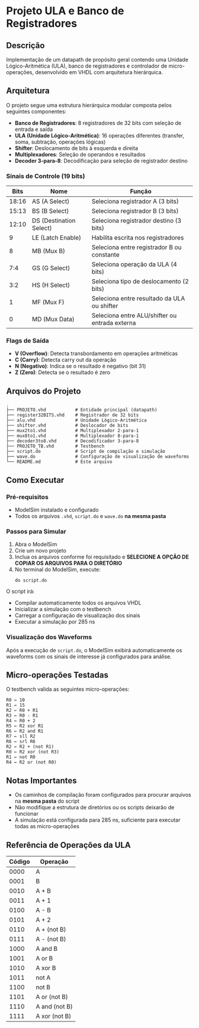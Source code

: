 # Projeto ULA e Banco de Registradores

## Descrição

Implementação de um datapath de propósito geral contendo uma Unidade Lógico-Aritmética (ULA), banco de registradores e controlador de micro-operações, desenvolvido em VHDL com arquitetura hierárquica.

## Arquitetura

O projeto segue uma estrutura hierárquica modular composta pelos seguintes componentes:

- **Banco de Registradores**: 8 registradores de 32 bits com seleção de entrada e saída
- **ULA (Unidade Lógico-Aritmética)**: 16 operações diferentes (transfer, soma, subtração, operações lógicas)
- **Shifter**: Deslocamento de bits à esquerda e direita
- **Multiplexadores**: Seleção de operandos e resultados
- **Decoder 3-para-8**: Decodificação para seleção de registrador destino

### Sinais de Controle (19 bits)

| Bits | Nome | Função |
|------|------|--------|
| 18:16 | AS (A Select) | Seleciona registrador A (3 bits) |
| 15:13 | BS (B Select) | Seleciona registrador B (3 bits) |
| 12:10 | DS (Destination Select) | Seleciona registrador destino (3 bits) |
| 9 | LE (Latch Enable) | Habilita escrita nos registradores |
| 8 | MB (Mux B) | Seleciona entre registrador B ou constante |
| 7:4 | GS (G Select) | Seleciona operação da ULA (4 bits) |
| 3:2 | HS (H Select) | Seleciona tipo de deslocamento (2 bits) |
| 1 | MF (Mux F) | Seleciona entre resultado da ULA ou shifter |
| 0 | MD (Mux Data) | Seleciona entre ALU/shifter ou entrada externa |

### Flags de Saída

- **V (Overflow)**: Detecta transbordamento em operações aritméticas
- **C (Carry)**: Detecta carry out da operação
- **N (Negativo)**: Indica se o resultado é negativo (bit 31)
- **Z (Zero)**: Detecta se o resultado é zero

## Arquivos do Projeto

```
.
├── PROJETO.vhd           # Entidade principal (datapath)
├── register32BITS.vhd    # Registrador de 32 bits
├── alu.vhd               # Unidade Lógico-Aritmética
├── shifter.vhd           # Deslocador de bits
├── mux2to1.vhd           # Multiplexador 2-para-1
├── mux8to1.vhd           # Multiplexador 8-para-1
├── decoder3to8.vhd       # Decodificador 3-para-8
├── PROJETO_TB.vhd        # Testbench
├── script.do             # Script de compilação e simulação
├── wave.do               # Configuração de visualização de waveforms
└── README.md             # Este arquivo
```

## Como Executar

### Pré-requisitos

- ModelSim instalado e configurado
- Todos os arquivos `.vhd`, `script.do` e `wave.do` **na mesma pasta**

### Passos para Simular

1. Abra o ModelSim
2. Crie um novo projeto
3. Inclua os arquivos conforme foi requisitado e **SELECIONE A OPÇÃO DE COPIAR OS ARQUIVOS PARA O DIRETÓRIO**
4. No terminal do ModelSim, execute:
   ```
   do script.do
   ```

O script irá:
- Compilar automaticamente todos os arquivos VHDL
- Inicializar a simulação com o testbench
- Carregar a configuração de visualização dos sinais
- Executar a simulação por 285 ns

### Visualização dos Waveforms

Após a execução de `script.do`, o ModelSim exibirá automaticamente os waveforms com os sinais de interesse já configurados para análise.

## Micro-operações Testadas

O testbench valida as seguintes micro-operações:

```
R0 ← 10
R1 ← 15
R2 ← R0 + R1
R3 ← R0 - R1
R4 ← R0 + 2
R5 ← R2 xor R1
R6 ← R2 and R1
R7 ← sll R2
R6 ← srl R6
R2 ← R2 + (not R1)
R0 ← R2 xor (not R3)
R1 ← not R0
R4 ← R2 or (not R0)
```

## Notas Importantes

- Os caminhos de compilação foram configurados para procurar arquivos na **mesma pasta** do script
- Não modifique a estrutura de diretórios ou os scripts deixarão de funcionar
- A simulação está configurada para 285 ns, suficiente para executar todas as micro-operações

## Referência de Operações da ULA

| Código | Operação |
|--------|----------|
| 0000 | A |
| 0001 | B |
| 0010 | A + B |
| 0011 | A + 1 |
| 0100 | A - B |
| 0101 | A + 2 |
| 0110 | A + (not B) |
| 0111 | A - (not B) |
| 1000 | A and B |
| 1001 | A or B |
| 1010 | A xor B |
| 1011 | not A |
| 1100 | not B |
| 1101 | A or (not B) |
| 1110 | A and (not B) |
| 1111 | A xor (not B) |


